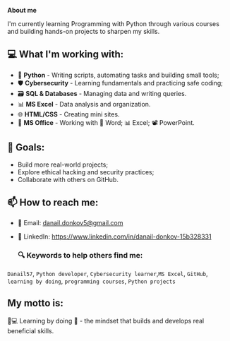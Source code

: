 
**About me**

I'm currently learning Programming with Python through various courses and building hands-on projects to sharpen my skills.

## 💻 What I'm working with:
- 🐍 **Python** - Writing scripts, automating tasks and building small tools;
- 🛡️ **Cybersecurity** - Learning fundamentals and practicing safe coding;
- 🗃️ **SQL & Databases** - Managing data and writing queries.
- 📊 **MS Excel** - Data analysis and organization.
- 🌐 **HTML/CSS** - Creating mini sites.
- 💼 **MS Office** - Working with 📄 Word; 📊 Excel; 📽️ PowerPoint.


## 🚀 Goals:
- Build more real-world projects;
- Explore ethical hacking and security practices;
- Collaborate with others on GitHub.

## 📫 How to reach me:
- 📧 Email: danail.donkov5@gmail.com

- 💼 LinkedIn: https://www.linkedin.com/in/danail-donkov-15b328331

  ### 🔍 Keywords to help others find me:

`Danail57`, `Python developer`, `Cybersecurity learner`,`MS Excel`, `GitHub`, `learning by doing`, `programming courses`, `Python projects`

## My motto is:
🧠💻 Learning by doing 🚀 -  the mindset that builds and develops real beneficial skills.
